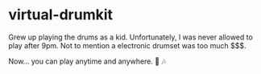 # virtual-drumkit

Grew up playing the drums as a kid. Unfortunately, I was never allowed to play after 9pm. Not to mention a electronic drumset was too much $$$. 

Now... you can play anytime and anywhere. &#129345; &#127926;


